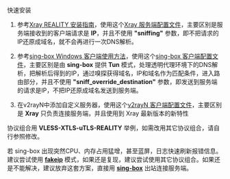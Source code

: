 快速安装

1. 参考[Xray REALITY 安装指南](https://github.com/chika0801/Xray-install/blob/main/REALITY.md)，使用这个[Xray 服务端配置文件](https://github.com/chika0801/Xray-install/blob/main/Tun/Xray_server_config.json)，主要区别是服务端接收到的客户端请求是 **IP**，并且不使用 **"sniffing"** 参数，即不把请求的IP还原成域名，就不会再进行一次DNS解析。

2. 参考[sing-box Windows 客户端使用方法](https://github.com/chika0801/sing-box-examples/tree/main/Tun)，使用这个[sing-box 客户端配置文件](https://github.com/chika0801/Xray-install/blob/main/Tun/sing-box_client_config.json)，主要区别是由 **sing-box** 提供 **Tun** 模式，处理透明代理环境下的DNS解析，把解析后得到的IP，通过嗅探获得域名，IP和域名作为匹配条件，进入路由部分，并且不使用 **"sniff_override_destination"** 参数，即发送到服务端的请求是IP，不把IP还原成域名发送到服务端。

3. 在v2rayN中添加自定义服务器，使用这个[v2rayN 客户端配置文件](https://github.com/chika0801/Xray-install/blob/main/Tun/v2rayN_client_config.json)，主要区别是 **Xray** 只负责连接服务端，并且使用到 Xray 最新版本的新特性

协议组合用 **VLESS-XTLS-uTLS-REALITY** 举例，如需改用其它协议组合，请自行参照修改。

若 sing-box 出现突然CPU、内存占用猛增，甚至蓝屏，日志快速刷新报错信息。建议尝试使用 [**fakeip**](https://github.com/chika0801/Xray-install/blob/main/Tun/sing-box_client_config_fakeip.json) 模式，如果还是复现，建议尝试使用其它协议组合。如果还是不能解决，建议放弃这套方案，直接用 [**sing-box**](https://github.com/chika0801/sing-box-examples/tree/main/Tun) 出站连接服务端。
